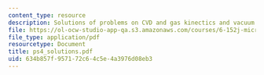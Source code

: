 ```yaml
---
content_type: resource
description: Solutions of problems on CVD and gas kinectics and vacuum technology.
file: https://ol-ocw-studio-app-qa.s3.amazonaws.com/courses/6-152j-micro-nano-processing-technology-fall-2005/634b857f957172c64c5e4a3976d08eb3_ps4_solutions.pdf
file_type: application/pdf
resourcetype: Document
title: ps4_solutions.pdf
uid: 634b857f-9571-72c6-4c5e-4a3976d08eb3
---
```

